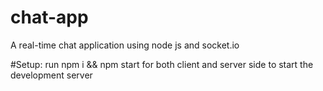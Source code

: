 # chat-app
A real-time chat application using node js and socket.io

#Setup:
run npm i && npm start for both client and server side to start the development server
